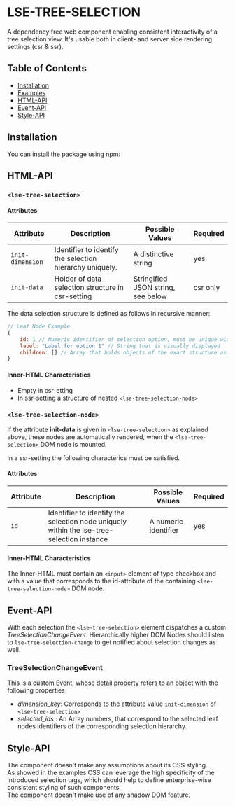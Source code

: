 # LSE-TREE-SELECTION

A dependency free web component enabling consistent interactivity of a tree selection view. It's usable both in client- and server side rendering settings (csr & ssr).

## Table of Contents
- [Installation](#installation)
- [Examples](#examples)
- [HTML-API](#html-api)
- [Event-API](#event-api)
- [Style-API](#style-api)

## Installation

You can install the package using npm:

## HTML-API

### `<lse-tree-selection>`
#### Attributes

| Attribute        | Description                                               | Possible Values               | Required       |
|------------------|-----------------------------------------------------------|-------------------------------|----------------|
| `init-dimension` | Identifier to identify the selection hierarchy uniquely.  |  A distinctive string         | yes            |
| `init-data`      | Holder of data selection structure in csr-setting         |  Stringified JSON string, see below | csr only |

The data selection structure is defined as follows in recursive manner:
```javascript
// Leaf Node Example
{
    id: 1 // Numeric identifier of selection option, must be unique within the `<lse-tree-selection>` instance
    label: "Label for option 1" // String that is visually displayed
    children: [] // Array that holds objects of the exact structure as defined in this example or is empty in case of Leaf Nodes
}
```

#### Inner-HTML Characteristics 
- Empty in csr-etting
- In ssr-setting a structure of nested `<lse-tree-selection-node>`


### `<lse-tree-selection-node>`
If the attribute **init-data** is given in `<lse-tree-selection>` as explained above, these nodes are automatically rendered, when the `<lse-tree-selection>` DOM node is mounted.

In a ssr-setting the following characterics must be satisfied.

#### Attributes
| Attribute        | Description                                               | Possible Values               | Required       |
|------------------|-----------------------------------------------------------|-------------------------------|----------------|
| `id` | Identifier to identify the selection node uniquely within the lse-tree-selection instance |  A numeric identifier         | yes            |


#### Inner-HTML Characteristics
The Inner-HTML must contain an `<input>` element of type checkbox and with a value that corresponds to the id-attribute of the containing `<lse-tree-selection-node>` DOM node.

## Event-API

With each selection the `<lse-tree-selection>` element dispatches a custom *TreeSelectionChangeEvent*.
Hierarchically higher DOM Nodes should listen to `lse-tree-selection-change` to get notified about selection changes as well.

###  TreeSelectionChangeEvent
This is a custom Event, whose detail property refers to an object with the following properties
- *dimension_key*: Corresponds to the attribute value `init-dimension` of `<lse-tree-selection>`
- *selected_ids* : An Array numbers, that correspond to the selected leaf nodes identifiers of the corresponding selection hierarchy.  


## Style-API
The component doesn't make any assumptions about its CSS styling. <br/>
As showed in the examples CSS can leverage the high specificity of the introduced selection tags, which should help to define enterprise-wise consistent styling of such components. <br />
The component doesn't make use of any shadow DOM feature. 

